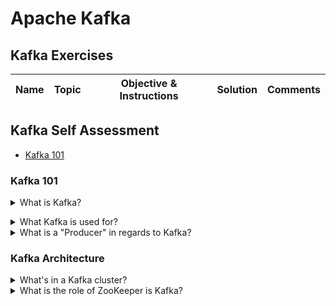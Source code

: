 # Apache Kafka

## Kafka Exercises

|Name|Topic|Objective & Instructions|Solution|Comments|
|--------|--------|------|----|----|

## Kafka Self Assessment

* [Kafka 101](#questions-kafka-101)

<a name="questions-kafka-101"></a>
### Kafka 101

<details>
<summary>What is Kafka?</summary><br><b>

[kafka.apache.org](https://kafka.apache.org): "Apache Kafka is an open-source distributed event streaming platform used by thousands of companies for high-performance data pipelines, streaming analytics, data integration, and mission-critical applications."

In other words, Kafka is a sort of distributed log where you can store events, read them and distribute them to different services and do it in high-scale and real-time.
</b></details>

<details>
<summary>What Kafka is used for?</summary><br><b>

- Real-time e-commerce
- Banking
- Health Care
- Automotive (traffic alerts, hazard alerts, ...)
- Real-time Fraud Detection
</b></details>

<details>
<summary>What is a "Producer" in regards to Kafka?</summary><br><b>

An application that publishes data to the Kafka cluster.
</b></details>

<a name="questions-kafka-architecture"></a>
### Kafka Architecture

<details>
<summary>What's in a Kafka cluster?</summary><br><b>

- Broker: a server with kafka process running on it. Such server has local storage. In a single Kafka clusters there are usually multiple brokers.
</b></details>

<details>
  <summary>What is the role of ZooKeeper is Kafka?</summary><br/><b>
In Kafka, Zookeeper is a centralized controller that manages metadata for producers, brokers, and consumers.
Zookeeper also:
    <ul>
      <li>Tracks which brokers are part of the Kafka cluster</li>
      <li>
Determines which broker is the leader of a given partition and topic
      </li>
      <li>
Performs leader elections
      </li>
      <li>
Manages cluster membership of brokers
      </li>
    </ul>

  </b>
</details>
